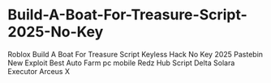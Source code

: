 # Build-A-Boat-For-Treasure-Script-2025-No-Key
Roblox Build A Boat For Treasure Script Keyless Hack No Key 2025 Pastebin New Exploit Best Auto Farm pc mobile Redz Hub Script Delta Solara Executor Arceus X
